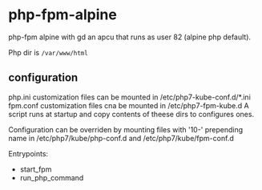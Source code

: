 # php-fpm-alpine

php-fpm alpine with gd an apcu that runs as user 82 (alpine php default).

Php dir is `/var/www/html`
## configuration
php.ini customization files can be mounted in /etc/php7-kube-conf.d/*.ini
fpm.conf customization files cna be mounted in /etc/php7-fpm-kube.d 
A script runs at startup and copy contents of theese dirs to configures ones.

Configuration can be overriden by mounting files with '10-' prepending name in /etc/php7/kube/php-conf.d and /etc/php7/kube/fpm-conf.d

Entrypoints:
* start_fpm
* run_php_command